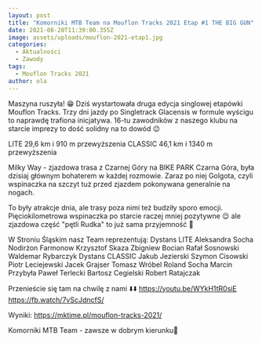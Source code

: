 ```yaml
---
layout: post
title: "Komorniki MTB Team na Mouflon Tracks 2021 Etap #1 THE BIG GUN"
date: 2021-08-20T11:39:00.355Z
image: assets/uploads/mouflon-2021-etap1.jpg
categories:
  - Aktualności
  - Zawody
tags:
  - Mouflon Tracks 2021
author: ola
---
```

Maszyna ruszyła! 😁 Dziś wystartowała druga edycja singlowej etapówki Mouflon Tracks. Trzy dni jazdy po Singletrack Glacensis w formule wyścigu to naprawdę trafiona inicjatywa. 16-tu zawodników z naszego klubu na starcie imprezy to dość solidny na to dowód 😉

<!--more-->

LITE 29,6 km i 910 m przewyższenia
CLASSIC 46,1 km i 1340 m przewyższenia

Milky Way - zjazdowa trasa z Czarnej Góry na BIKE PARK Czarna Góra, była dzisiaj głównym  bohaterem w każdej rozmowie. Zaraz po niej Golgota, czyli wspinaczka na szczyt tuż przed zjazdem pokonywana generalnie na nogach. 

To były atrakcje dnia, ale trasy poza nimi też budziły sporo  emocji.  Pięciokilometrowa wspinaczka po starcie raczej mniej pozytywne 😉 ale zjazdowa część "pętli Rudka" to już sama przyjemność 🙂

W Stroniu Śląskim nasz Team reprezentują:
Dystans LITE
Aleksandra Socha 
Nodirżon Farmonow
Krzysztof Skaza 
Zbigniew Bocian 
Rafał Sosnowski
Waldemar Rybarczyk 
Dystans CLASSIC 
Jakub Jezierski 
Szymon Cisowski
Piotr Leciejewski
Jacek Grajser 
Tomasz Wróbel 
Roland Socha 
Marcin Przybyła 
Paweł Terlecki 
Bartosz Cegielski 
Robert Ratajczak  

Przenieście się tam na chwilę z nami ⬇️⬇️
<https://youtu.be/WYkH1tR0siE>
<https://fb.watch/7vScJdncfS/>

Wyniki:
<https://mktime.pl/mouflon-tracks-2021/>

Komorniki MTB Team - zawsze w dobrym kierunku🙂